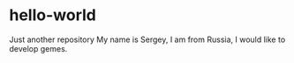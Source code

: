 # hello-world
Just another repository
My name is Sergey, I am from Russia, I would like to develop gemes.
